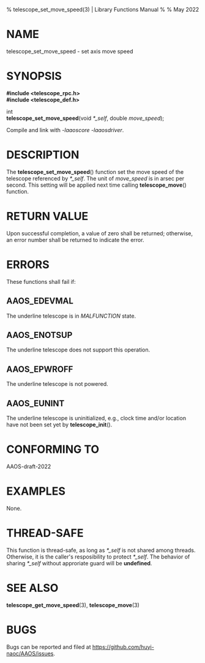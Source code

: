 % telescope_set_move_speed(3) | Library Functions Manual
%
% May 2022

NAME
====

telescope_set_move_speed - set axis move speed

SYNOPSIS
========

**#include <telescope_rpc.h>**  
**#include <telescope_def.h>**

int  
**telescope_set_move_speed**(void *\*\_self*, double *move_speed*);

Compile and link with *-laaoscore* *-laaosdriver*.

DESCRIPTION
===========

The **telescope_set_move_speed**() function set the move speed of the telescope referenced by *\*\_self*. The unit of *move_speed* is in arsec per second.  This setting will be applied next time calling **telescope_move**() function. 

RETURN VALUE
============

Upon successful completion, a value of zero shall be returned; otherwise, an error number shall be returned to indicate the error.

ERRORS
======

These functions shall fail if:

AAOS_EDEVMAL
------------

The underline telescope is in *MALFUNCTION* state.

AAOS_ENOTSUP
------------

The underline telescope does not support this operation.

AAOS_EPWROFF
------------

The underline telescope is not powered.

AAOS_EUNINT
-----------

The underline telescope is uninitialized, e.g., clock time and/or location have not been set yet by **telescope_init**().

CONFORMING TO
=============

AAOS-draft-2022

EXAMPLES
========

None.

THREAD-SAFE
===========

This function is thread-safe, as long as *\*\_self* is not shared among threads. Otherwise, it is the caller's resposibility to protect *\*\_self*. The behavior of sharing *\*\_self* without approriate guard will be **undefined**.

SEE ALSO
========

**telescope_get_move_speed**(3), **telescope_move**(3)

BUGS
====

Bugs can be reported and filed at https://github.com/huyi-naoc/AAOS/issues.


